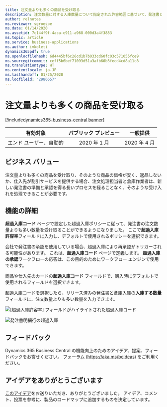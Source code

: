 ```yaml
---
title: 注文量よりも多くの商品を受け取る
description: 注文数量に対する入庫数量について指定された許容範囲に基づいて、発注書と倉庫の超過入庫を許可します。
author: relnotes
ms.reviewer: sgroespe
ms.date: 01/14/2020
ms.assetid: 7c144f9f-4aca-e911-a968-000d3a4f3883
ms.topic: article
ms.service: business-applications
ms.author: ivkoleti
dynamics365pdf: true
ms.openlocfilehash: 6d4445bf6c26cd1b7b033cd60fc03c571055fce9
ms.sourcegitcommit: ceff5b6bef71093d51a3afb60b3fecd4cd8a11c8
ms.translationtype: HT
ms.contentlocale: ja-JP
ms.lasthandoff: 01/25/2020
ms.locfileid: "2986657"
---
```

# <a name="receive-more-items-than-ordered"></a>注文量よりも多くの商品を受け取る
[!include[dynamics365-business-central banner](../includes/dynamics365-business-central.md)]

| 有効対象    |  パブリック プレビュー | 一般提供 | 
| ---------- | :----------: |:----------: |
|エンド ユーザー、自動的|2020 年 1 月| 2020 年 4 月|


## <a name="business-value"></a>ビジネス バリュー
<!-- bv start -->
注文量よりも多くの商品を受け取り、そのような商品の価格が安く、返品しないか、仕入先が割引サービスを提供する場合、注文処理担当者と倉庫作業者は、新しい発注書の準備と承認を得る長いプロセスを経ることなく、そのような受け入れを処理できることが必要です。
<!-- bv end -->



## <a name="feature-details"></a>機能の詳細
<!--feature detail start -->
**超過入庫コード** ページで設定した超過入庫ポリシーに従って、発注書の注文数量よりも多い数量を受け取ることができるようになりました。 ここで**超過入庫許容率**フィールドに入力し、デフォルトで使用されるポリシーを選択できます。 

会社で発注書の承認を使用している場合、超過入庫により再承認がトリガーされる可能性があります。 これは、**超過入庫コード** ページで定義します。 **超過入庫の承認**ワークフローの応答は、この目的のためにワークフロー エンジンで使用できます。
 
商品や仕入先のカードの**超過入庫コード** フィールドで、購入時にデフォルトで使用されるフィールドを選択できます。
 
超過入庫コードを選択したら、リリース済みの発注書と倉庫入庫の**入庫する数量**フィールドに、注文数量よりも多い数量を入力できます。
<!--feature detail end -->

![[超過入庫許容率] フィールドがハイライトされた超過入庫コード](media/over-receipt-codes.png "[超過入庫許容率] フィールドがハイライトされた超過入庫コード")

<!-- Picture 1 -->
![発注書明細行の超過入庫](media/over-receipt-purch-order.png "発注書明細行の超過入庫")
<!-- Picture 2 -->





## <a name="tell-us-what-you-think"></a>フィードバック
Dynamics 365 Business Central の機能向上のためのアイデア、提案、フィードバックをお寄せください。 フォーラム (https://aka.ms/bcideas) をご利用ください。



## <a name="thank-you-for-your-idea"></a>アイデアをありがとうございます
[このアイデア](https://experience.dynamics.com/ideas/idea/?ideaid=7c83f7d7-8763-e911-b047-0003ff68b7ef)をお送りいただき、ありがとうございました。 アイデア、コメント、投票を参考に、製品のロードマップに追加するものを決定しています。
